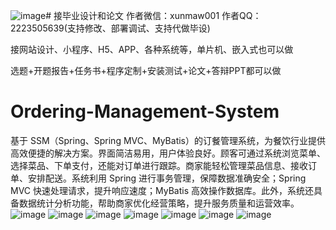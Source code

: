 ![image](https://github.com/user-attachments/assets/9b5ee170-3365-41b0-bd94-3836e30a1978)# 接毕业设计和论文
作者微信：xunmaw001  作者QQ：2223505639(支持修改、部署调试、支持代做毕设)

接网站设计、小程序、H5、APP、各种系统等，单片机、嵌入式也可以做

选题+开题报告+任务书+程序定制+安装测试+论文+答辩PPT都可以做
# Ordering-Management-System
基于 SSM（Spring、Spring MVC、MyBatis）的订餐管理系统，为餐饮行业提供高效便捷的解决方案。界面简洁易用，用户体验良好。顾客可通过系统浏览菜单、选择菜品、下单支付，还能对订单进行跟踪。商家能轻松管理菜品信息、接收订单、安排配送。系统利用 Spring 进行事务管理，保障数据准确安全；Spring MVC 快速处理请求，提升响应速度；MyBatis 高效操作数据库。此外，系统还具备数据统计分析功能，帮助商家优化经营策略，提升服务质量和运营效率。 
![image](https://github.com/user-attachments/assets/d4367154-e805-492b-b660-5d8681a50479)
![image](https://github.com/user-attachments/assets/4314cb38-8248-45e3-b2d6-d24c737fb5e7)
![image](https://github.com/user-attachments/assets/94e3d67f-51f2-4677-97d3-c3681f91a43f)
![image](https://github.com/user-attachments/assets/6c38727d-5c74-4147-b32b-dcdfe8e491f5)
![image](https://github.com/user-attachments/assets/9c1f10d3-238d-48ef-a31c-9b3ede32648b)
![image](https://github.com/user-attachments/assets/7f964dec-5db2-42f8-9f02-79c4392ca583)
![image](https://github.com/user-attachments/assets/f261d480-b304-459a-a590-359255f8c3a4)

